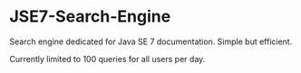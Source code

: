 # JSE7-Search-Engine
Search engine dedicated for Java SE 7 documentation. Simple but efficient.


Currently limited to 100 queries for all users per day.
